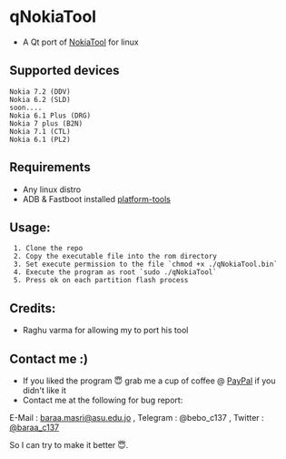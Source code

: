 # qNokiaTool

- A Qt port of [NokiaTool](https://github.com/RaghuVarma331/Nokia-Tool) for linux

## Supported devices
    Nokia 7.2 (DDV)
    Nokia 6.2 (SLD)
    soon....
    Nokia 6.1 Plus (DRG)
    Nokia 7 plus (B2N)
    Nokia 7.1 (CTL)
    Nokia 6.1 (PL2)
    
## Requirements
- Any linux distro 
- ADB & Fastboot installed [platform-tools](https://dl.google.com/android/repository/platform-tools_r29.0.6-linux.zip)

## Usage:
     1. Clone the repo
     2. Copy the executable file into the rom directory
     3. Set execute permission to the file `chmod +x ./qNokiaTool.bin`
     4. Execute the program as root `sudo ./qNokiaTool`
     5. Press ok on each partition flash process

## Credits:
- Raghu varma for allowing my to port his tool 

## Contact me :)
- If you liked the program 😇 grab me a cup of coffee @ [PayPal](https://www.paypal.me/baraamasri) if you didn't like it
- Contact me at the following for bug report:

E-Mail : baraa.masri@asu.edu.jo ,
Telegram : @bebo_c137 ,
Twitter : [@baraa_c137](https://twitter.com/baraa_c137)

 So I can try to make it better 😇.

